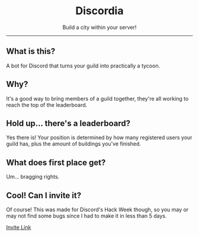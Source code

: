 <center>
<h1>Discordia</h1>
<p>Build a city within your server!</p>
</center>

---

## What is this?
A bot for Discord that turns your guild into practically a tycoon.

## Why?
It's a good way to bring members of a guild together, they're all working to reach the top of the leaderboard.

## Hold up... there's a leaderboard?
Yes there is! Your position is determined by how many registered users your guild has, plus the amount of buildings you've finished.

## What does first place get?
Um... bragging rights.

## Cool! Can I invite it?
Of course! This was made for Discord's Hack Week though, so you may or may not find some bugs since I had to make it in less than 5 days.

[Invite Link](https://discordapp.com/api/oauth2/authorize?client_id=592864045934051358&permissions=52224&scope=bot)